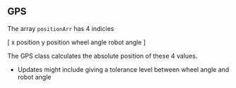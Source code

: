 ## GPS

The array `positionArr` has 4 indicies

[
x position
y position
wheel angle
robot angle
]

The GPS class calculates the absolute position of these 4 values. 

* Updates might include giving a tolerance level between wheel angle and robot angle